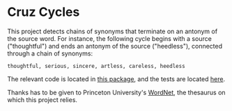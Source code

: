 # Cruz Cycles

This project detects chains of synonyms that terminate on an antonym of the source word. For instance, the following cycle begins with a source ("thoughtful") and ends an antonym of the source ("heedless"), connected through a chain of synonyms:

```
thoughtful, serious, sincere, artless, careless, heedless
```

The relevant code is located in [this package][package], and the tests are located [here][tests].

Thanks has to be given to Princeton University's [WordNet][word-net], the thesaurus on which this project relies.

[package]: ./src/main/scala-2.12/CruzCycles/package.scala
[tests]: ./src/test/scala-2.12/com/test/CruzCyclesTest.scala
[word-net]: https://wordnet.princeton.edu/